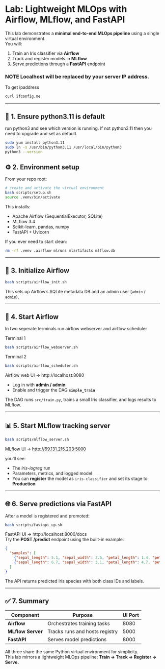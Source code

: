 # Lab: Lightweight MLOps with Airflow, MLflow, and FastAPI

This lab demonstrates a **minimal end-to-end MLOps pipeline** using a single virtual environment.  
You will:
1. Train an Iris classifier via **Airflow**  
2. Track and register models in **MLflow**  
3. Serve predictions through a **FastAPI** endpoint

### NOTE Localhost will be replaced by your server IP address.  
To get ipaddress
```bash
curl ifconfig.me
```


---

## 🧱 1. Ensure python3.11 is default
run python3 and see which version is running. 
If not python3.11 then you need to upgrade and set as default. 

```bash
sudo yum install python3.11
sudo ln -s /usr/bin/python3.11 /usr/local/bin/python3
python3 --version
```


## ⚙️ 2. Environment setup

From your repo root:

```bash
# create and activate the virtual environment
bash scripts/setup.sh
source .venv/bin/activate
```

This installs:
- Apache Airflow (SequentialExecutor, SQLite)
- MLflow 3.4
- Scikit-learn, pandas, numpy
- FastAPI + Uvicorn

If you ever need to start clean:
```bash
rm -rf .venv .airflow mlruns mlartifacts mlflow.db
```

---

## 🚀 3. Initialize Airflow

```bash
bash scripts/airflow_init.sh
```

This sets up Airflow’s SQLite metadata DB and an admin user (`admin` / `admin`).

---

## 🏃 4. Start Airflow

In two seperate terminals run airflow webserver and airflow scheduler

Terminal 1
```bash
bash scripts/airflow_webserver.sh
```

Terminal 2
```bash
bash scripts/airflow_scheduler.sh
```


Airflow web UI → http://localhost:8080  
- Log in with **admin / admin**
- Enable and trigger the DAG **`simple_train`**

The DAG runs `src/train.py`, trains a small Iris classifier, and logs results to MLflow.


---

## 📊 5. Start MLflow tracking server

```bash
bash scripts/mlflow_server.sh
```

MLflow UI → http://69.131.215.203:5000

you’ll see:
- The *iris-logreg* run
- Parameters, metrics, and logged model
- You can **register** the model as `iris-classifier` and set its stage to **Production**

---

## 🌐 6. Serve predictions via FastAPI

After a model is registered and promoted:

```bash
bash scripts/fastapi_up.sh
```

FastAPI UI → http://localhost:8000/docs  
Try the **POST /predict** endpoint using the built-in example:

```json
{
  "samples": [
    {"sepal_length": 5.1, "sepal_width": 3.5, "petal_length": 1.4, "petal_width": 0.2},
    {"sepal_length": 6.7, "sepal_width": 3.1, "petal_length": 4.7, "petal_width": 1.5}
  ]
}
```

The API returns predicted Iris species with both class IDs and labels.

---

## ✅ 7. Summary

| Component | Purpose | UI Port |
|------------|----------|---------|
| **Airflow** | Orchestrates training tasks | 8080 |
| **MLflow Server** | Tracks runs and hosts registry | 5000 |
| **FastAPI** | Serves model predictions | 8000 |

All three share the same Python virtual environment for simplicity.  
This lab mirrors a lightweight MLOps pipeline: **Train → Track → Register → Serve.**
